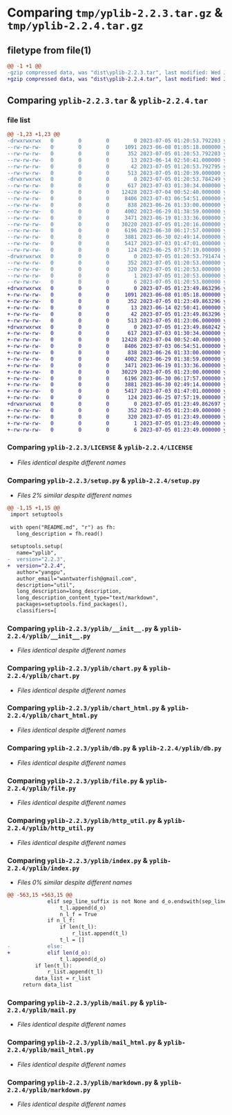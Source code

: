 # Comparing `tmp/yplib-2.2.3.tar.gz` & `tmp/yplib-2.2.4.tar.gz`

## filetype from file(1)

```diff
@@ -1 +1 @@
-gzip compressed data, was "dist\yplib-2.2.3.tar", last modified: Wed Jul  5 01:20:53 2023, max compression
+gzip compressed data, was "dist\yplib-2.2.4.tar", last modified: Wed Jul  5 01:23:49 2023, max compression
```

## Comparing `yplib-2.2.3.tar` & `yplib-2.2.4.tar`

### file list

```diff
@@ -1,23 +1,23 @@
-drwxrwxrwx   0        0        0        0 2023-07-05 01:20:53.792203 yplib-2.2.3/
--rw-rw-rw-   0        0        0     1091 2023-06-08 01:05:18.000000 yplib-2.2.3/LICENSE
--rw-rw-rw-   0        0        0      352 2023-07-05 01:20:53.792203 yplib-2.2.3/PKG-INFO
--rw-rw-rw-   0        0        0       13 2023-06-14 02:50:41.000000 yplib-2.2.3/README.md
--rw-rw-rw-   0        0        0       42 2023-07-05 01:20:53.792795 yplib-2.2.3/setup.cfg
--rw-rw-rw-   0        0        0      513 2023-07-05 01:20:39.000000 yplib-2.2.3/setup.py
-drwxrwxrwx   0        0        0        0 2023-07-05 01:20:53.784249 yplib-2.2.3/yplib/
--rw-rw-rw-   0        0        0      617 2023-07-03 01:30:34.000000 yplib-2.2.3/yplib/__init__.py
--rw-rw-rw-   0        0        0    12428 2023-07-04 00:52:40.000000 yplib-2.2.3/yplib/chart.py
--rw-rw-rw-   0        0        0     8406 2023-07-03 06:54:51.000000 yplib-2.2.3/yplib/chart_html.py
--rw-rw-rw-   0        0        0      838 2023-06-26 01:33:00.000000 yplib-2.2.3/yplib/db.py
--rw-rw-rw-   0        0        0     4002 2023-06-29 01:38:59.000000 yplib-2.2.3/yplib/file.py
--rw-rw-rw-   0        0        0     3471 2023-06-19 01:33:36.000000 yplib-2.2.3/yplib/http_util.py
--rw-rw-rw-   0        0        0    30220 2023-07-05 01:20:16.000000 yplib-2.2.3/yplib/index.py
--rw-rw-rw-   0        0        0     6196 2023-06-30 06:17:57.000000 yplib-2.2.3/yplib/mail.py
--rw-rw-rw-   0        0        0     3881 2023-06-30 02:49:14.000000 yplib-2.2.3/yplib/mail_html.py
--rw-rw-rw-   0        0        0     5417 2023-07-03 01:47:01.000000 yplib-2.2.3/yplib/markdown.py
--rw-rw-rw-   0        0        0      124 2023-06-25 07:57:19.000000 yplib-2.2.3/yplib/temp.py
-drwxrwxrwx   0        0        0        0 2023-07-05 01:20:53.791474 yplib-2.2.3/yplib.egg-info/
--rw-rw-rw-   0        0        0      352 2023-07-05 01:20:53.000000 yplib-2.2.3/yplib.egg-info/PKG-INFO
--rw-rw-rw-   0        0        0      320 2023-07-05 01:20:53.000000 yplib-2.2.3/yplib.egg-info/SOURCES.txt
--rw-rw-rw-   0        0        0        1 2023-07-05 01:20:53.000000 yplib-2.2.3/yplib.egg-info/dependency_links.txt
--rw-rw-rw-   0        0        0        6 2023-07-05 01:20:53.000000 yplib-2.2.3/yplib.egg-info/top_level.txt
+drwxrwxrwx   0        0        0        0 2023-07-05 01:23:49.863296 yplib-2.2.4/
+-rw-rw-rw-   0        0        0     1091 2023-06-08 01:05:18.000000 yplib-2.2.4/LICENSE
+-rw-rw-rw-   0        0        0      352 2023-07-05 01:23:49.863296 yplib-2.2.4/PKG-INFO
+-rw-rw-rw-   0        0        0       13 2023-06-14 02:50:41.000000 yplib-2.2.4/README.md
+-rw-rw-rw-   0        0        0       42 2023-07-05 01:23:49.863296 yplib-2.2.4/setup.cfg
+-rw-rw-rw-   0        0        0      513 2023-07-05 01:23:06.000000 yplib-2.2.4/setup.py
+drwxrwxrwx   0        0        0        0 2023-07-05 01:23:49.860242 yplib-2.2.4/yplib/
+-rw-rw-rw-   0        0        0      617 2023-07-03 01:30:34.000000 yplib-2.2.4/yplib/__init__.py
+-rw-rw-rw-   0        0        0    12428 2023-07-04 00:52:40.000000 yplib-2.2.4/yplib/chart.py
+-rw-rw-rw-   0        0        0     8406 2023-07-03 06:54:51.000000 yplib-2.2.4/yplib/chart_html.py
+-rw-rw-rw-   0        0        0      838 2023-06-26 01:33:00.000000 yplib-2.2.4/yplib/db.py
+-rw-rw-rw-   0        0        0     4002 2023-06-29 01:38:59.000000 yplib-2.2.4/yplib/file.py
+-rw-rw-rw-   0        0        0     3471 2023-06-19 01:33:36.000000 yplib-2.2.4/yplib/http_util.py
+-rw-rw-rw-   0        0        0    30229 2023-07-05 01:23:00.000000 yplib-2.2.4/yplib/index.py
+-rw-rw-rw-   0        0        0     6196 2023-06-30 06:17:57.000000 yplib-2.2.4/yplib/mail.py
+-rw-rw-rw-   0        0        0     3881 2023-06-30 02:49:14.000000 yplib-2.2.4/yplib/mail_html.py
+-rw-rw-rw-   0        0        0     5417 2023-07-03 01:47:01.000000 yplib-2.2.4/yplib/markdown.py
+-rw-rw-rw-   0        0        0      124 2023-06-25 07:57:19.000000 yplib-2.2.4/yplib/temp.py
+drwxrwxrwx   0        0        0        0 2023-07-05 01:23:49.862697 yplib-2.2.4/yplib.egg-info/
+-rw-rw-rw-   0        0        0      352 2023-07-05 01:23:49.000000 yplib-2.2.4/yplib.egg-info/PKG-INFO
+-rw-rw-rw-   0        0        0      320 2023-07-05 01:23:49.000000 yplib-2.2.4/yplib.egg-info/SOURCES.txt
+-rw-rw-rw-   0        0        0        1 2023-07-05 01:23:49.000000 yplib-2.2.4/yplib.egg-info/dependency_links.txt
+-rw-rw-rw-   0        0        0        6 2023-07-05 01:23:49.000000 yplib-2.2.4/yplib.egg-info/top_level.txt
```

### Comparing `yplib-2.2.3/LICENSE` & `yplib-2.2.4/LICENSE`

 * *Files identical despite different names*

### Comparing `yplib-2.2.3/setup.py` & `yplib-2.2.4/setup.py`

 * *Files 2% similar despite different names*

```diff
@@ -1,15 +1,15 @@
 import setuptools
 
 with open("README.md", "r") as fh:
   long_description = fh.read()
 
 setuptools.setup(
   name="yplib",
-  version="2.2.3",
+  version="2.2.4",
   author="yangpu",
   author_email="wantwaterfish@gmail.com",
   description="util",
   long_description=long_description,
   long_description_content_type="text/markdown",
   packages=setuptools.find_packages(),
   classifiers=[
```

### Comparing `yplib-2.2.3/yplib/__init__.py` & `yplib-2.2.4/yplib/__init__.py`

 * *Files identical despite different names*

### Comparing `yplib-2.2.3/yplib/chart.py` & `yplib-2.2.4/yplib/chart.py`

 * *Files identical despite different names*

### Comparing `yplib-2.2.3/yplib/chart_html.py` & `yplib-2.2.4/yplib/chart_html.py`

 * *Files identical despite different names*

### Comparing `yplib-2.2.3/yplib/db.py` & `yplib-2.2.4/yplib/db.py`

 * *Files identical despite different names*

### Comparing `yplib-2.2.3/yplib/file.py` & `yplib-2.2.4/yplib/file.py`

 * *Files identical despite different names*

### Comparing `yplib-2.2.3/yplib/http_util.py` & `yplib-2.2.4/yplib/http_util.py`

 * *Files identical despite different names*

### Comparing `yplib-2.2.3/yplib/index.py` & `yplib-2.2.4/yplib/index.py`

 * *Files 0% similar despite different names*

```diff
@@ -563,15 +563,15 @@
             elif sep_line_suffix is not None and d_o.endswith(sep_line_suffix):
                 t_l.append(d_o)
                 n_l_f = True
             if n_l_f:
                 if len(t_l):
                     r_list.append(t_l)
                 t_l = []
-            else:
+            elif len(d_o):
                 t_l.append(d_o)
         if len(t_l):
             r_list.append(t_l)
         data_list = r_list
     return data_list
```

### Comparing `yplib-2.2.3/yplib/mail.py` & `yplib-2.2.4/yplib/mail.py`

 * *Files identical despite different names*

### Comparing `yplib-2.2.3/yplib/mail_html.py` & `yplib-2.2.4/yplib/mail_html.py`

 * *Files identical despite different names*

### Comparing `yplib-2.2.3/yplib/markdown.py` & `yplib-2.2.4/yplib/markdown.py`

 * *Files identical despite different names*

